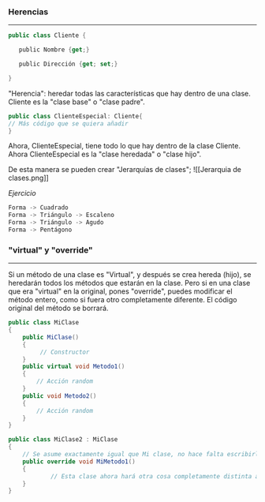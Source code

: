 
### Herencias
---
``` cs
public class Cliente {

   public Nombre {get;}

   public Dirección {get; set;}

}
```

"Herencia": heredar todas las características que hay dentro de una clase. Cliente es la "clase base" o "clase padre".

```cs
public class ClienteEspecial: Cliente{
// Más código que se quiera añadir
}
```

Ahora, ClienteEspecial, tiene todo lo que hay dentro de la clase Cliente. Ahora ClienteEspecial es la "clase heredada" o "clase hijo".

De esta manera se pueden crear "Jerarquías de clases"; 
![[Jerarquia de clases.png]]

_Ejercicio_
```cs
Forma -> Cuadrado 
Forma -> Triángulo -> Escaleno 
Forma -> Triángulo -> Agudo
Forma -> Pentágono
```

### "virtual" y "override"
---
Si un método de una clase es "Virtual", y después se crea hereda (hijo), se heredarán todos los métodos que estarán en la clase. Pero si en una clase que era "virtual" en la original, pones "override", puedes modificar el método entero, como si fuera otro completamente diferente. El código original del método se borrará.
```cs
public class MiClase
{
	public MiClase()
	{
		 // Constructor
	}
	public virtual void Metodo1()
	{
		// Acción random
	}
	public void Metodo2()
	{
		// Acción random
	}
}

public class MiClase2 : MiClase
{
	// Se asume exactamente igual que Mi clase, no hace falta escribirlo
	public override void MiMetodo1()
	{
			// Esta clase ahora hará otra cosa completamente distinta a "MiMetodo1" en    "MiClase1"
	}
}
```